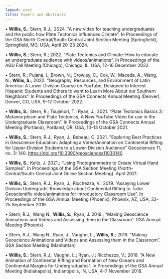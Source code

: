 ```yaml
---
layout: post
title: Papers and Abstracts
---
```

• **Willis, S.**; Stern, R.J.; 2024. "A new video for teaching undergraduates and the public how Plate Tectonics influences Climate". In Proceedings of the GSA North-Central/South-Central Joint Section Meeting (Springfield), Springfield, MO, USA, April 20-23 2024.

• **Willis, S.**; Stern, R.; 2022. “Plate Tectonics and Climate: How to educate an undergraduate audience with videos/animations”. In Proceedings of the AGU Fall Meeting (Chicago), Chicago, IL, USA, 12-16 December 2022.

• Stern, R.; Pujana, I.; Brown, N.; Crowley, C.; Cox, W.; Maceda, A.; Wang, N.; **Willis, S.**; 2022. “Geography, Resources, and Environment of Latin America: A Lower Division Course on YouTube, Designed to Interest Hispanic Students and Others to want to Learn More About our Southern Neighbors”. In Proceedings of the GSA Connects Annual Meeting (Denver), Denver, CO, USA, 9-12 October 2022.

• **Willis, S.**; Stern, R.; Tsujimori, T.; Ryan, J.; 2021. “Plate Tectonics Basics 3: Metamorphism and Plate Tectonics, A New YouTube Video for use in the Undergraduate Classroom”. In Proceedings of the GSA Connects Annual Meeting (Portland), Portland, OR, USA, 10–13 October 2021.

• **Willis, S.**; Stern, R.J.; Ryan, J.; Bebeau, C. 2021. "Exploring Best Practices in Geoscience Education: Adapting a
Video/Animation on Continental Rifting for Upper-Division Students to a Lower-Division
Audience" Geosciences 11, no. 3: 140. https://doi.org/10.3390/geosciences11030140

• **Willis, S.**; Keltz, J. 2021.; “Using Photogrammetry to Create Virtual Hand Samples”. In Proceedings of the GSA
Section Meeting (North-Central/South-Central Joint Online Section Meeting). April 2021.

• **Willis, S.**; Stern, R.J.; Ryan, J.; Ricchezza, V.; 2019. “Assaying Lower Division Undergrads’ Knowledge about
Continental Rifting to Tailor Geoscientific video/animations for Introductory Classroom Use”. In Proceedings
of the GSA Annual Meeting (Phoenix), Phoenix, AZ, USA, 22–25 September 2019.

• Stern, R.J., Wang N., **Willis, S.**, Ryan, J. 2019.; “Making Geoscience Animations and Videos and Assessing them
in the Classroom”. GSA Annual Meeting (Phoenix)

• Stern, R.J., Wang N., Ryan, J., Vaughn, L., **Willis, S.**; 2019. “Making Geoscience Animations and Videos and
Assessing them in the Classroom”. GSA Section Meeting (Manhattan)

• **Willis, S.**; Stern, R.J.; Vaughn, L.; Ryan, J.; Ricchezza, V.; 2018. “A New Animation of Continental Rifting and
Formation of New Oceans and Continental Margins for Undergraduates”. In Proceedings of the GSA Annual
Meeting (Indianapolis), Indianopolis, IN, USA, 4–7 November 2018.
